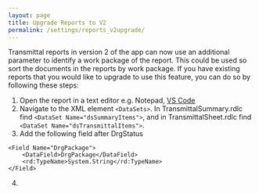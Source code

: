 ```yaml
---
layout: page
title: Upgrade Reports to V2
permalink: /settings/reports_v2upgrade/
---
```

Transmittal reports in version 2 of the app can now use an additional parameter to identify a work package of the report. This could be used so sort the documents in the reports by work package. If you have existing reports that you would like to upgrade to use this feature, you can do so by following these steps:
1. Open the report in a text editor e.g. Notepad, [VS Code](https://code.visualstudio.com/)
2. Navigate to the XML element ```<DataSets>```. In TransmittalSummary.rdlc find ```<DataSet Name="dsSummaryItems">```, and in TransmittalSheet.rdlc find ```<DataSet Name="dsTransmittalItems">```.
3. Add the following field after DrgStatus
```
<Field Name="DrgPackage">
    <DataField>DrgPackage</DataField>
    <rd:TypeName>System.String</rd:TypeName>
</Field>
```

4.
